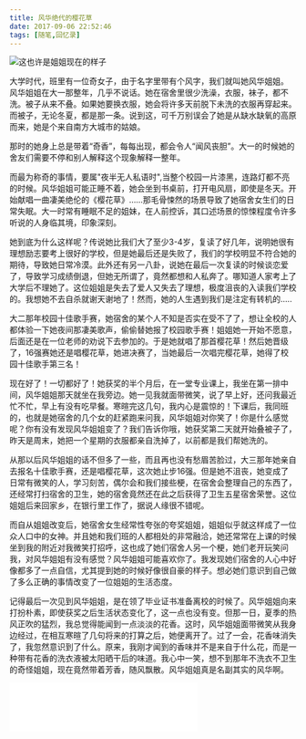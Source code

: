 ```yaml
---
title: 风华绝代的樱花草
date: 2017-09-06 22:52:46
tags: [随笔,回忆录]
---
```


![这也许是姐姐现在的样子](http://upload-images.jianshu.io/upload_images/19868-0ef746d1d02e4c1e.jpeg?imageMogr2/auto-orient/strip%7CimageView2/2/w/1240)

大学时代，班里有一位奇女子，由于名字里带有个风字，我们就叫她风华姐姐。
风华姐姐在大一那整年，几乎不说话。她在宿舍里很少洗澡，衣服，袜子，都不洗。被子从来不叠。如果她要换衣服，她会将许多天前脱下未洗的衣服再穿起来。而被子，无论冬夏，都是那一条。说到这，可千万别误会了她是从缺水缺氧的高原而来，她是个来自南方大城市的姑娘。
<!--more-->
那时的她身上总是带着“奇香”，每每出现，都会令人“闻风丧胆”。大一的时候她的舍友们需要不停和别人解释这个现象解释一整年。

而最为称奇的事情，要属"夜半无人私语时",当整个校园一片漆黑，连路灯都不亮的时候。风华姐姐可能正睡不着，她会坐到书桌前，打开电风扇，即使是冬天。开始献唱一曲凄美绝伦的《樱花草》……那毛骨悚然的场景导致了她宿舍女生们的日常失眠。大一时常有睡眠不足的姐妹，在人前控诉，其口述场景的惊悚程度令许多听说的人身临其境，印象深刻。

她到底为什么这样呢？传说她比我们大了至少3-4岁，复读了好几年，说明她很有理想励志要考上很好的学校，但是她最后还是失败了，我们的学校明显不符合她的期待，导致她日常冷漠。此外还有另一八卦，说她在最后一次复读的时候谈恋爱了，导致学习成绩倒退，但她无所谓了，竟然都想和人私奔了。哪知道人家考上了大学后不理她了。这位姐姐是失去了爱人又失去了理想，极度沮丧的入读我们学校的。我想她不去自杀就谢天谢地了！然而，她的人生遇到我们是注定有转机的.....

大二那年校园十佳歌手赛，她宿舍的某个人不知是否实在受不了了，想让全校的人都体验一下她夜间那凄美歌声，偷偷替她报了校园歌手赛！姐姐她一开始不愿意，后面还是在一位老师的劝说下去参加的。于是她就唱了那首樱花草！然后她晋级了，16强赛她还是唱樱花草，她进决赛了，当她最后一次唱完樱花草，她得了校园十佳歌手第三名！

现在好了！一切都好了！她获奖的半个月后，在一堂专业课上，我坐在第一排中间，风华姐姐那天就坐在我旁边。她一见我就面带微笑，说了早上好，还问我最近忙不忙，早上有没有吃早餐。寒暄完这几句，我内心是震惊的！下课后，我同班的，也就是她宿舍的几个女的赶紧跑来问我，风华姐姐对你笑了！你是什么感觉呢？你有没有发现风华姐姐变了？我们告诉你哦，她获奖第二天就开始叠被子了，昨天是周末，她把一个星期的衣服都亲自洗掉了，以前都是我们帮她洗的。

从那以后风华姐姐的话不但多了一些，而且再也没有愁眉苦脸过，大三那年她亲自去报名十佳歌手赛，还是唱樱花草，这次她止步16强。但是她不沮丧，她变成了日常有微笑的人，学习刻苦，偶尔会和我们接些梗，在宿舍会整理自己的东西了，还经常打扫宿舍的卫生，她的宿舍竟然还在此之后获得了卫生五星宿舍荣誉。这位姐姐后来回家乡，在银行里工作了，据说人缘很不错呢。

而自从姐姐改变后，她宿舍女生经常性夸张的夸奖姐姐，姐姐似乎就这样成了一位众人口中的女神。并且她和我们班的人都相处的非常融洽，她还常常在上课的时候坐到我的附近对我微笑打招呼，这也成了她们宿舍人另一个梗，她们老开玩笑问我，对风华姐姐有没有感觉？风华姐姐可能喜欢你了。我发现她们宿舍的人心中好像都多了一点自信，尤其提到她的时候好像很自豪的样子。想必她们意识到自己做了多么正确的事情改变了一位姐姐的生活态度。

记得最后一次见到风华姐姐，是在领了毕业证书准备离校的时候了。风华姐姐向来打扮朴素，即使获奖之后生活状态变化了，这一点也没有变。但那一日，夏季的热风正吹的猛烈，我总觉得能闻到一点淡淡的花香。这时，风华姐姐面带微笑从我身边经过，在相互寒暄了几句将来的打算之后，她便离开了。过了一会，花香味消失了，我忽然意识到了什么。原来，我刚才闻到的香味并不是来自于什么花，而是一种带有花香的洗衣液被太阳晒干后的味道。我心中一笑，想不到那年不洗衣不卫生的奇怪姐姐，现在竟然带着芳香，随风飘散。风华姐姐真是名副其实的风华啊。

<iframe frameborder="no" border="0" marginwidth="0" marginheight="0" width=330 height=86 src="//music.163.com/outchain/player?type=2&id=446557407&auto=0&height=66"></iframe>
